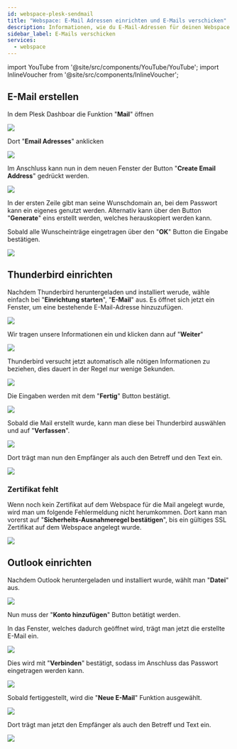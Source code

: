 ```yaml
---
id: webspace-plesk-sendmail
title: "Webspace: E-Mail Adressen einrichten und E-Mails verschicken"
description: Informationen, wie du E-Mail-Adressen für deinen Webspace von ZAP-Hosting einrichten kannst, um E-Mails zu verschicken und zu empfangen - ZAP-hosting.com Dokumentationen
sidebar_label: E-Mails verschicken
services:
  - webspace
---
```


import YouTube from '@site/src/components/YouTube/YouTube';
import InlineVoucher from '@site/src/components/InlineVoucher';

<YouTube videoId="x82zqEeAK1U" imageSrc="https://screensaver01.zap-hosting.com/index.php/s/ay6yqSQorHD6DwM/preview" title="How to create a MAIL SERVER for your ZAP WEBSPACE!" description="Hast du das Gefühl, dass du etwas besser verstehst, wenn du es in Aktion siehst? Wir haben etwas für dich! Tauche ab in unser Video, welches alles für dich zusammenfasst. Egal, ob du es eilig hast oder einfach nur Informationen auf möglichst verständliche Art und Weise aufnehmen möchtest!"/>

<InlineVoucher />

## E-Mail erstellen

In dem Plesk Dashboar die Funktion "**Mail**" öffnen

![](https://screensaver01.zap-hosting.com/index.php/s/mxGRXt4GD68bpGE/preview)

Dort "**Email Adresses**" anklicken

![](https://screensaver01.zap-hosting.com/index.php/s/5worfgyopg3sFyJ/preview)

Im Anschluss kann nun in dem neuen Fenster der Button "**Create Email Address**" gedrückt werden.

![](https://screensaver01.zap-hosting.com/index.php/s/iriX3ESn3Q37mqe/preview)

In der ersten Zeile gibt man seine Wunschdomain an, bei dem Passwort kann ein eigenes genutzt werden.
Alternativ kann über den Button "**Generate**" eins erstellt werden, welches herauskopiert werden kann.

Sobald alle Wunscheinträge eingetragen über den "**OK**" Button die Eingabe bestätigen.

![](https://screensaver01.zap-hosting.com/index.php/s/q2aDdGSLNrWQyd5/preview)

## Thunderbird einrichten

Nachdem Thunderbird heruntergeladen und installiert werude, wähle einfach bei "**Einrichtung starten**", "**E-Mail**" aus.
Es öffnet sich jetzt ein Fenster, um eine bestehende E-Mail-Adresse hinzuzufügen.

![](https://screensaver01.zap-hosting.com/index.php/s/9jKM256XM8r8qCG/preview)

Wir tragen unsere Informationen ein und klicken dann auf "**Weiter**"

![](https://screensaver01.zap-hosting.com/index.php/s/8zAnxXdAFKBDdLT/preview)

Thunderbird versucht jetzt automatisch alle nötigen Informationen zu beziehen, dies dauert in der Regel nur wenige Sekunden.

![](https://screensaver01.zap-hosting.com/index.php/s/Ay9PLcAH3zSfWpg/preview)

Die Eingaben werden mit dem "**Fertig**" Button bestätigt.

![](https://screensaver01.zap-hosting.com/index.php/s/FGnRG9ajZ3yLaxq/preview)

Sobald die Mail erstellt wurde, kann man diese bei Thunderbird auswählen und auf "**Verfassen**".

![](https://screensaver01.zap-hosting.com/index.php/s/F6aDso7HAfgfo4H/preview)

Dort trägt man nun den Empfänger als auch den Betreff und den Text ein.

![](https://screensaver01.zap-hosting.com/index.php/s/JJdAwiFDpPzRLqY/preview)

### Zertifikat fehlt

Wenn noch kein Zertifikat auf dem Webspace für die Mail angelegt wurde, wird man um folgende Fehlermeldung nicht herumkommen.
Dort kann man vorerst auf "**Sicherheits-Ausnahmeregel bestätigen**", bis ein gültiges SSL Zertifikat auf dem Webspace angelegt wurde.

![](https://screensaver01.zap-hosting.com/index.php/s/RPBdw57KiBAK995/preview)

## Outlook einrichten

Nachdem Outlook heruntergeladen und installiert wurde, wählt man "**Datei**" aus.

![](https://screensaver01.zap-hosting.com/index.php/s/2dXdHPJoo35qiFy/preview)

Nun muss der "**Konto hinzufügen**" Button betätigt werden.

In das Fenster, welches dadurch geöffnet wird, trägt man jetzt die erstellte E-Mail ein.

![](https://screensaver01.zap-hosting.com/index.php/s/pwpDaspyW9iMj9r/preview)

Dies wird mit "**Verbinden**" bestätigt, sodass im Anschluss das Passwort eingetragen werden kann.

![](https://screensaver01.zap-hosting.com/index.php/s/sZAgJgkBaRaRrm5/preview)

Sobald fertiggestellt, wird die "**Neue E-Mail**" Funktion ausgewählt.

![](https://screensaver01.zap-hosting.com/index.php/s/TGwLJ8cRXwH8FEq/preview)

Dort trägt man jetzt den Empfänger als auch den Betreff und Text ein.

![](https://screensaver01.zap-hosting.com/index.php/s/2Fi2BW7E2xajftF/preview)
